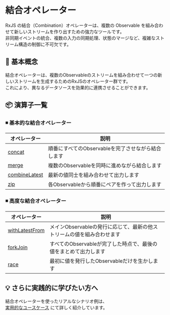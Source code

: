 # 結合オペレーター

RxJS の結合（Combination）オペレーターは、複数の Observable を組み合わせて新しいストリームを作り出すための強力なツールです。  
非同期イベントの統合、複数の入力の同期処理、状態のマージなど、複雑なストリーム構造の制御に不可欠です。

## 🔰 基本概念

結合オペレーターは、複数のObservableのストリームを組み合わせて一つの新しいストリームを生成するためのRxJSのオペレーター群です。  
これにより、異なるデータソースを効果的に連携させることができます。

## 📦 演算子一覧

### ◾ 基本的な結合オペレーター

|オペレーター|説明|
|---|---|
[concat](./concat)|順番にすべてのObservableを完了させながら結合します|
|[merge](./merge)|複数のObservableを同時に進めながら結合します|
|[combineLatest](./combineLatest)|最新の値同士を組み合わせて出力します|
|[zip](./zip)|各Observableから順番にペアを作って出力します|

### ◾ 高度な結合オペレーター

|オペレーター|説明|
|---|---|
|[withLatestFrom](./withLatestFrom)|メインObservableの発行に応じて、最新の他ストリームの値を組み合わせます|
|[forkJoin](./forkJoin)|すべてのObservableが完了した時点で、最後の値をまとめて出力します|
|[race](./race)|最初に値を発行したObservableだけを生かします|

## 💡 さらに実践的に学びたい方へ

結合オペレーターを使ったリアルなシナリオ例は、  
[実用的なユースケース](./practical-use-cases.md) にて詳しく紹介しています。